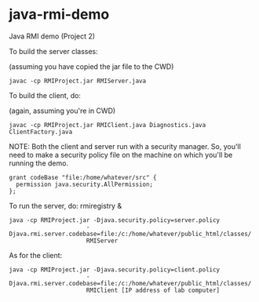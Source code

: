 java-rmi-demo
=============

Java RMI demo (Project 2)

To build the server classes:

  (assuming you have copied the jar file to the CWD)
  
    javac -cp RMIProject.jar RMIServer.java
  
  
To build the client, do:

  (again, assuming you're in CWD)
  
    javac -cp RMIProject.jar RMIClient.java Diagnostics.java ClientFactory.java
  

NOTE: Both the client and server run with a security manager. 
So, you'll need to make a security policy file on the machine
on which you'll be running the demo.


    grant codeBase "file:/home/whatever/src" {
      permission java.security.AllPermission;
    };
  


To run the server, do:
    rmiregistry &

    java -cp RMIProject.jar -Djava.security.policy=server.policy
                          -Djava.rmi.server.codebase=file:/c:/home/whatever/public_html/classes/
                          RMIServer
  
  
  
  
As for the client:

  
    java -cp RMIProject.jar -Djava.security.policy=client.policy 
                          -Djava.rmi.server.codebase=file:/c:/home/whatever/public_html/classes/
                          RMIClient [IP address of lab computer]
  
  
  
